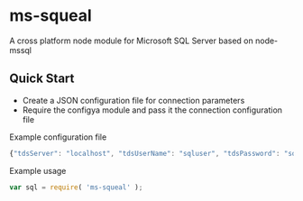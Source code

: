 ms-squeal
=========

A cross platform node module for Microsoft SQL Server based on node-mssql

## Quick Start

 * Create a JSON configuration file for connection parameters
 * Require the configya module and pass it the connection configuration file

Example configuration file
```js
{"tdsServer": "localhost", "tdsUserName": "sqluser", "tdsPassword": "sqlpass"}
```

Example usage
```js
var sql = require( 'ms-squeal' );
```